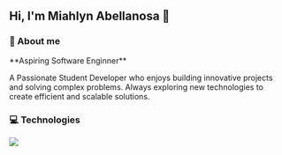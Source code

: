 ##  Hi, I'm Miahlyn Abellanosa 👋


### 🚀 About me
<p align="left">
**Aspiring Software Enginner**

A Passionate Student Developer who enjoys building innovative projects and solving complex problems. Always exploring new technologies to create efficient and scalable solutions.
</p>


### 💻 Technologies
<p align="left">
  <a href="https://skillicons.dev">
    <img src="https://skillicons.dev/icons?i=dotnet,cs,angular,azure,html,css,js,ts,nextjs,py,git,php" />
  </a>
</p>
